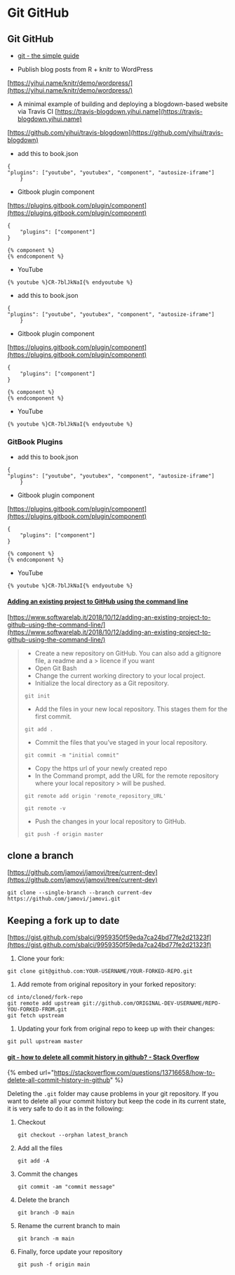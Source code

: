 # Git GitHub

## Git GitHub

* [git - the simple guide](https://rogerdudler.github.io/git-guide/)


* Publish blog posts from R + knitr to WordPress

[https://yihui.name/knitr/demo/wordpress/](https://yihui.name/knitr/demo/wordpress/)

* A minimal example of building and deploying a blogdown-based website via Travis CI [https://travis-blogdown.yihui.name](https://travis-blogdown.yihui.name)

[https://github.com/yihui/travis-blogdown](https://github.com/yihui/travis-blogdown)

* add this to book.json

```text
{
"plugins": ["youtube", "youtubex", "component", "autosize-iframe"]
    }
```

* Gitbook plugin component

[https://plugins.gitbook.com/plugin/component](https://plugins.gitbook.com/plugin/component)

```text
{
    "plugins": ["component"]
}

{% component %}
{% endcomponent %}
```

* YouTube 

```text
{% youtube %}CR-7blJkNaI{% endyoutube %}
```

* add this to book.json

```text
{
"plugins": ["youtube", "youtubex", "component", "autosize-iframe"]
    }
```

* Gitbook plugin component

[https://plugins.gitbook.com/plugin/component](https://plugins.gitbook.com/plugin/component)

```text
{
    "plugins": ["component"]
}

{% component %}
{% endcomponent %}
```

* YouTube 

```text
{% youtube %}CR-7blJkNaI{% endyoutube %}
```

### GitBook Plugins

* add this to book.json

```text
{
"plugins": ["youtube", "youtubex", "component", "autosize-iframe"]
    }
```

* Gitbook plugin component

[https://plugins.gitbook.com/plugin/component](https://plugins.gitbook.com/plugin/component)

```text
{
    "plugins": ["component"]
}

{% component %}
{% endcomponent %}
```

* YouTube 

```text
{% youtube %}CR-7blJkNaI{% endyoutube %}
```

#### [Adding an existing project to GitHub using the command line](https://www.softwarelab.it/2018/10/12/adding-an-existing-project-to-github-using-the-command-line/)

[https://www.softwarelab.it/2018/10/12/adding-an-existing-project-to-github-using-the-command-line/](https://www.softwarelab.it/2018/10/12/adding-an-existing-project-to-github-using-the-command-line/)

> * Create a new repository on GitHub. You can also add a gitignore file, a readme and a &gt; licence if you want
> * Open Git Bash
> * Change the current working directory to your local project.
> * Initialize the local directory as a Git repository.
>
> ```text
> git init
> ```
>
> * Add the files in your new local repository. This stages them for the first commit.
>
> ```text
> git add .
> ```
>
> * Commit the files that you’ve staged in your local repository.
>
> ```text
> git commit -m "initial commit"
> ```
>
> * Copy the https url of your newly created repo
> * In the Command prompt, add the URL for the remote repository where your local repository &gt; will be pushed.
>
> ```text
> git remote add origin 'remote_repository_URL'
> ```
>
> ```text
> git remote -v
> ```
>
> * Push the changes in your local repository to GitHub.
>
> ```text
> git push -f origin master
> ```

## clone a branch

[https://github.com/jamovi/jamovi/tree/current-dev](https://github.com/jamovi/jamovi/tree/current-dev)

```text
git clone --single-branch --branch current-dev https://github.com/jamovi/jamovi.git
```

## Keeping a fork up to date

[https://gist.github.com/sbalci/9959350f59eda7ca24bd77fe2d21323f](https://gist.github.com/sbalci/9959350f59eda7ca24bd77fe2d21323f)

1. Clone your fork:

```text
git clone git@github.com:YOUR-USERNAME/YOUR-FORKED-REPO.git
```

1. Add remote from original repository in your forked repository: 

```text
cd into/cloned/fork-repo
git remote add upstream git://github.com/ORIGINAL-DEV-USERNAME/REPO-YOU-FORKED-FROM.git
git fetch upstream
```

1. Updating your fork from original repo to keep up with their changes:

```text
git pull upstream master
```

#### [git - how to delete all commit history in github? - Stack Overflow](https://stackoverflow.com/questions/13716658/how-to-delete-all-commit-history-in-github)

{% embed url="https://stackoverflow.com/questions/13716658/how-to-delete-all-commit-history-in-github" %}

Deleting the `.git` folder may cause problems in your git repository. If you want to delete all your commit history but keep the code in its current state, it is very safe to do it as in the following:

1. Checkout

   `git checkout --orphan latest_branch`

2. Add all the files

   `git add -A`

3. Commit the changes

   `git commit -am "commit message"`

4. Delete the branch

   `git branch -D main`

5. Rename the current branch to main

   `git branch -m main`

6. Finally, force update your repository

   `git push -f origin main`




